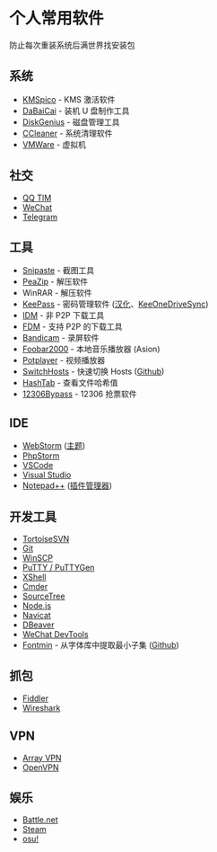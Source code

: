 # 个人常用软件

防止每次重装系统后满世界找安装包


## 系统

+ [KMSpico](http://kmspico.esy.es/) - KMS 激活软件
+ [DaBaiCai](http://www.bigbaicai.com/download/) - 装机 U 盘制作工具
+ [DiskGenius](http://www.diskgenius.cn/download.php) - 磁盘管理工具
+ [CCleaner](https://www.piriform.com/download) - 系统清理软件
+ [VMWare](http://www.vmware.com/cn/products/workstation/workstation-evaluation.html) - 虚拟机


## 社交

+ [QQ TIM](https://im.qq.com/)
+ [WeChat](https://pc.weixin.qq.com/)
+ [Telegram](https://desktop.telegram.org/)


## 工具

+ [Snipaste](https://zh.snipaste.com/) - 截图工具
+ [PeaZip](http://www.peazip.org/peazip-portable.html) - 解压软件
+ WinRAR - 解压软件
+ [KeePass](https://keepass.info/download.html) - 密码管理软件 ([汉化](https://keepass.info/translations.html)、[KeeOneDriveSync](https://github.com/KoenZomers/KeePassOneDriveSync))
+ [IDM](http://tieba.baidu.com/f?kw=idm) - 非 P2P 下载工具
+ [FDM](https://www.freedownloadmanager.org/) - 支持 P2P 的下载工具
+ [Bandicam](https://www.bandicam.com/downloads/) - 录屏软件
+ [Foobar2000](http://blog.sina.com.cn/go2spa) - 本地音乐播放器 (Asion)
+ [Potplayer](http://www.potplayer.org/) - 视频播放器
+ [SwitchHosts](https://github.com/oldj/SwitchHosts/releases) - 快速切换 Hosts ([Github](https://github.com/oldj/SwitchHosts))
+ [HashTab](http://implbits.com/products/hashtab/) - 查看文件哈希值
+ [12306Bypass](http://www.12306bypass.com/) - 12306 抢票软件


## IDE

+ [WebStorm](https://www.jetbrains.com/webstorm/) ([主题](https://github.com/ChrisRM/material-theme-jetbrains))
+ [PhpStorm](https://www.jetbrains.com/phpstorm/)
+ [VSCode](https://code.visualstudio.com/)
+ [Visual Studio](http://msdn.itellyou.cn/?lang=zh-cn)
+ [Notepad++](https://notepad-plus-plus.org/download/) ([插件管理器](https://github.com/bruderstein/nppPluginManager/releases))


## 开发工具

+ [TortoiseSVN](https://tortoisesvn.net/downloads.html)
+ [Git](https://git-scm.com/downloads)
+ [WinSCP](https://winscp.net/eng/download.php)
+ [PuTTY / PuTTYGen](https://www.chiark.greenend.org.uk/~sgtatham/putty/latest.html)
+ [XShell](https://www.portablesoft.org/xshell/)
+ [Cmder](http://cmder.net/)
+ [SourceTree](https://www.sourcetreeapp.com/)
+ [Node.js](https://nodejs.org/en/download/)
+ [Navicat](https://www.navicat.com/download/navicat-premium)
+ [DBeaver](https://dbeaver.jkiss.org/download/)
+ [WeChat DevTools](https://developers.weixin.qq.com/miniprogram/dev/devtools/download.html)
+ [Fontmin](http://ecomfe.github.io/fontmin/#app) - 从字体库中提取最小子集 ([Github](https://github.com/ecomfe/fontmin))


## 抓包

+ [Fiddler](https://www.telerik.com/download/fiddler)
+ [Wireshark](https://www.wireshark.org/download.html)


## VPN

+ [Array VPN](http://support.arraynetworks.com.cn/troubleshooting/)
+ [OpenVPN](https://openvpn.net/index.php/open-source/downloads.html)


## 娱乐

+ [Battle.net](http://tw.battle.net/zh/)
+ [Steam](http://store.steampowered.com/)
+ [osu!](https://osu.ppy.sh/)